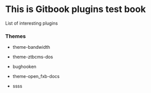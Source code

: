 # This is Gitbook plugins test book

List of interesting plugins

### Themes

* theme-bandwidth

* theme-ztbcms-dos

* bughooken

* theme-open\_fxb-docs

* ssss



